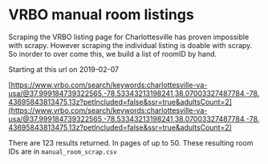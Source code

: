 # VRBO manual room listings

Scraping the VRBO listing page for Charlottesville has proven impossible with scrapy. However scraping the individual listing is doable with scrapy. So inorder to over come this, we build a list of roomID by hand.

Starting at this url on 2019-02-07

[https://www.vrbo.com/search/keywords:charlottesville-va-usa/@37.999184739322565,-78.53343213198241,38.07003327487784,-78.43695843813475,13z?petIncluded=false&ssr=true&adultsCount=2](https://www.vrbo.com/search/keywords:charlottesville-va-usa/@37.999184739322565,-78.53343213198241,38.07003327487784,-78.43695843813475,13z?petIncluded=false&ssr=true&adultsCount=2)

There are 123 results returned. In pages of up to 50. These resulting room IDs are in `manual_room_scrap.csv`